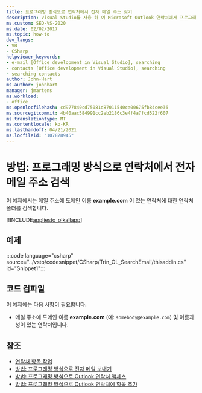```yaml
---
title: 프로그래밍 방식으로 연락처에서 전자 메일 주소 찾기
description: Visual Studio를 사용 하 여 Microsoft Outlook 연락처에서 프로그래밍 방식으로 전자 메일 주소를 찾는 방법을 알아봅니다.
ms.custom: SEO-VS-2020
ms.date: 02/02/2017
ms.topic: how-to
dev_langs:
- VB
- CSharp
helpviewer_keywords:
- e-mail [Office development in Visual Studio], searching
- contacts [Office development in Visual Studio], searching
- searching contacts
author: John-Hart
ms.author: johnhart
manager: jmartens
ms.workload:
- office
ms.openlocfilehash: cd977840cd75081d87011540ca00675fb84cee36
ms.sourcegitcommit: 4b40aac584991cc2eb2186c3e4f4a7fcd522f607
ms.translationtype: MT
ms.contentlocale: ko-KR
ms.lasthandoff: 04/21/2021
ms.locfileid: "107828945"
---
```

# <a name="how-to-programmatically-search-for-an-email-address-in-contacts"></a>방법: 프로그래밍 방식으로 연락처에서 전자 메일 주소 검색
  이 예제에서는 메일 주소에 도메인 이름 **example.com** 이 있는 연락처에 대한 연락처 폴더를 검색합니다.

 [!INCLUDE[appliesto_olkallapp](../vsto/includes/appliesto-olkallapp-md.md)]

## <a name="example"></a>예제
 :::code language="csharp" source="../vsto/codesnippet/CSharp/Trin_OL_SearchEmail/thisaddin.cs" id="Snippet1":::

## <a name="compile-the-code"></a>코드 컴파일
 이 예제에는 다음 사항이 필요합니다.

- 메일 주소에 도메인 이름 **example.com** (예: `somebody@example.com`) 및 이름과 성이 있는 연락처입니다.

## <a name="see-also"></a>참조
- [연락처 항목 작업](../vsto/working-with-contact-items.md)
- [방법: 프로그래밍 방식으로 전자 메일 보내기](../vsto/how-to-programmatically-send-e-mail-programmatically.md)
- [방법: 프로그래밍 방식으로 Outlook 연락처 액세스](../vsto/how-to-programmatically-access-outlook-contacts.md)
- [방법: 프로그래밍 방식으로 Outlook 연락처에 항목 추가](../vsto/how-to-programmatically-add-an-entry-to-outlook-contacts.md)
